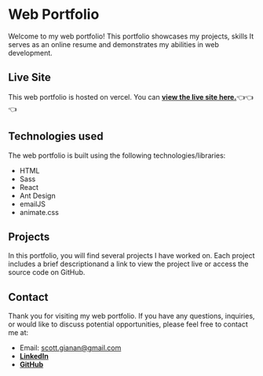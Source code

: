 # Web Portfolio

Welcome to my web portfolio! This portfolio showcases my projects, skills It serves as an online resume and demonstrates my abilities in web development.

## Live Site

This web portfolio is hosted on vercel. You can [**view the live site here.**](https://scottgianan-portfolio.netlify.app/)👈👈👈

## Technologies used

The web portfolio is built using the following technologies/libraries:

- HTML
- Sass
- React
- Ant Design
- emailJS
- animate.css

## Projects

In this portfolio, you will find several projects I have worked on. Each project includes a brief descriptionand a link to view the project live or access the source code on GitHub.

## Contact

Thank you for visiting my web portfolio. If you have any questions, inquiries, or would like to discuss potential opportunities, please feel free to contact me at:

- Email: scott.gianan@gmail.com
- [**LinkedIn**](https://www.linkedin.com/in/scott-russell-gianan-784b3b214/)
- [**GitHub**](https://github.com/scott-gianan)
